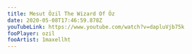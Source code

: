 ```yaml
---
title: Mesut Özil The Wizard Of Öz
date: 2020-05-08T17:46:59.878Z
youTubeLink: https://www.youtube.com/watch?v=dapluVjb75k
fooPlayer: ozil
fooArtist: 1maxellht
---
```

